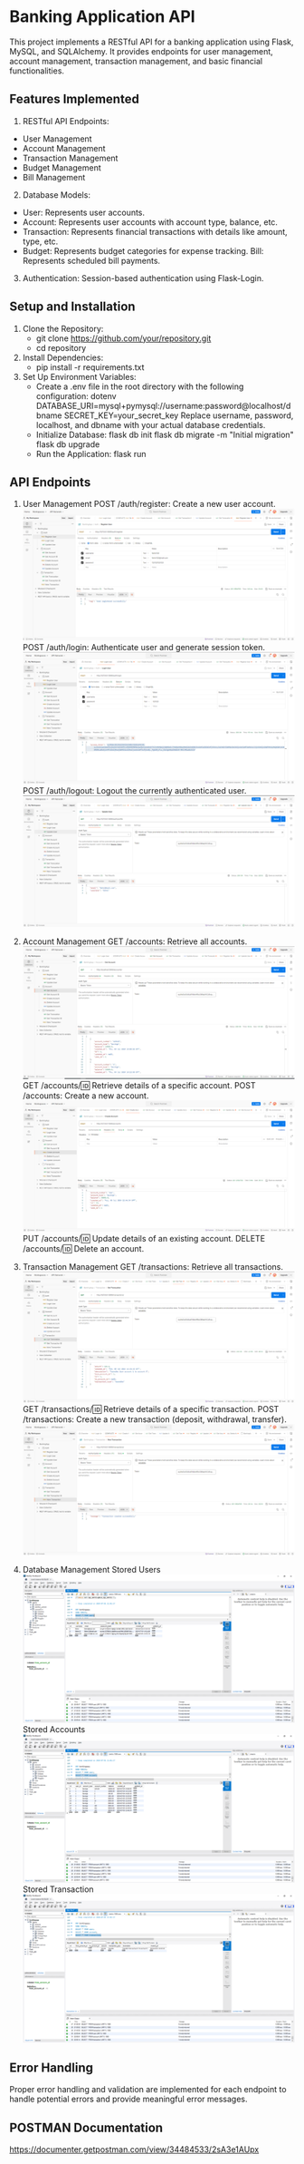 # Banking Application API
This project implements a RESTful API for a banking application using Flask, MySQL, and SQLAlchemy. It provides endpoints for user management, account management, transaction management, and basic financial functionalities.

## Features Implemented
1. RESTful API Endpoints:
- User Management
- Account Management
- Transaction Management
- Budget Management
- Bill Management

2. Database Models:
- User: Represents user accounts.
- Account: Represents user accounts with account type, balance, etc.
- Transaction: Represents financial transactions with details like amount, type, etc.
- Budget: Represents budget categories for expense tracking.
Bill: Represents scheduled bill payments.

3. Authentication:
Session-based authentication using Flask-Login.

## Setup and Installation
1. Clone the Repository:
    - git clone https://github.com/your/repository.git
    - cd repository
2. Install Dependencies:
    - pip install -r requirements.txt
3. Set Up Environment Variables:
    - Create a .env file in the root directory with the following configuration:
dotenv
DATABASE_URI=mysql+pymysql://username:password@localhost/dbname
SECRET_KEY=your_secret_key
Replace username, password, localhost, and dbname with your actual database credentials.
    - Initialize Database:
        flask db init
        flask db migrate -m "Initial migration"
        flask db upgrade
    - Run the Application:
        flask run

## API Endpoints
1. User Management
    POST /auth/register: Create a new user account.
    ![alt text](image.png)
    POST /auth/login: Authenticate user and generate session token.
    ![alt text](image-1.png)
    POST /auth/logout: Logout the currently authenticated user.
    ![alt text](image-2.png)

2. Account Management
    GET /accounts: Retrieve all accounts.
    ![alt text](image-3.png)
    GET /accounts/:id: Retrieve details of a specific account.
    POST /accounts: Create a new account.
    ![alt text](image-4.png)
    PUT /accounts/:id: Update details of an existing account.
    DELETE /accounts/:id: Delete an account.
3. Transaction Management
    GET /transactions: Retrieve all transactions.
    ![alt text](image-5.png)
    GET /transactions/:id: Retrieve details of a specific transaction.
    POST /transactions: Create a new transaction (deposit, withdrawal, transfer).
    ![alt text](image-6.png)

4. Database Management
    Stored Users
    ![alt text](image-7.png)
    Stored Accounts
    ![alt text](image-8.png)
    Stored Transaction
    ![alt text](image-9.png)

## Error Handling
Proper error handling and validation are implemented for each endpoint to handle potential errors and provide meaningful error messages.

## POSTMAN Documentation
https://documenter.getpostman.com/view/34484533/2sA3e1AUpx